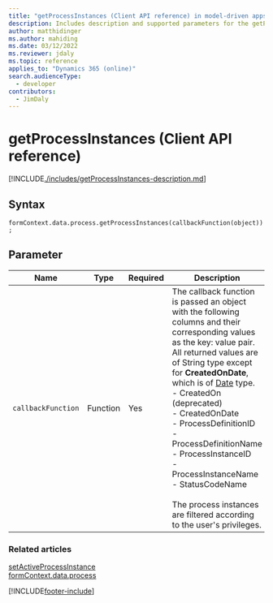 ```yaml
---
title: "getProcessInstances (Client API reference) in model-driven apps"
description: Includes description and supported parameters for the getProcessInstances method.
author: matthidinger
ms.author: mahiding
ms.date: 03/12/2022
ms.reviewer: jdaly
ms.topic: reference
applies_to: "Dynamics 365 (online)"
search.audienceType: 
  - developer
contributors:
  - JimDaly
---
```

# getProcessInstances (Client API reference)



[!INCLUDE[./includes/getProcessInstances-description.md](./includes/getProcessInstances-description.md)]

## Syntax

`formContext.data.process.getProcessInstances(callbackFunction(object));`

## Parameter

|Name|Type|Required|Description|
|--|--|--|--|
|`callbackFunction`|Function|Yes|The callback function is passed an object with the following columns and their corresponding values as the key: value pair. All returned values are of String type except for **CreatedOnDate**, which is of [Date](https://developer.mozilla.org/docs/Web/JavaScript/Reference/Global_Objects/Date) type. <br/>- CreatedOn (deprecated)<br/>- CreatedOnDate<br/>- ProcessDefinitionID<br/>- ProcessDefinitionName<br/>- ProcessInstanceID<br/>- ProcessInstanceName<br/>- StatusCodeName<br/><br/>The process instances are filtered according to the user's privileges.|

### Related articles

[setActiveProcessInstance](setActiveProcessInstance.md)   
[formContext.data.process](../formContext-data-process.md)
 
[!INCLUDE[footer-include](../../../../../includes/footer-banner.md)]
